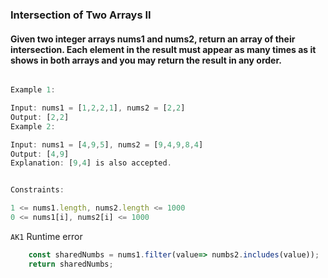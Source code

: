 ### Intersection of Two Arrays II

#### Given two integer arrays nums1 and nums2, return an array of their intersection. Each element in the result must appear as many times as it shows in both arrays and you may return the result in any order.

 ```js

Example 1:

Input: nums1 = [1,2,2,1], nums2 = [2,2]
Output: [2,2]
Example 2:

Input: nums1 = [4,9,5], nums2 = [9,4,9,8,4]
Output: [4,9]
Explanation: [9,4] is also accepted.
 

Constraints:

1 <= nums1.length, nums2.length <= 1000
0 <= nums1[i], nums2[i] <= 1000
 
 ```
 
`AK1`
Runtime error
```js
    const sharedNumbs = nums1.filter(value=> numbs2.includes(value));
    return sharedNumbs;
```
